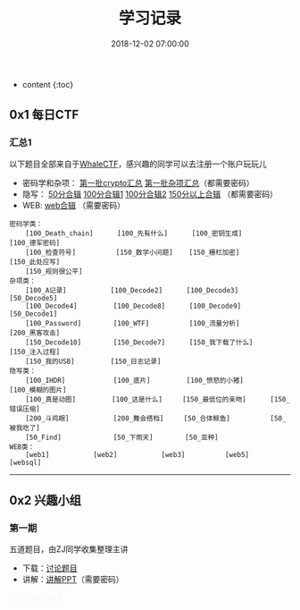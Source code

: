 ﻿---
layout: post
title:  "学习记录"
date:   2018-12-02 07:00:00
categories: CTF WhaleCTF
tags: CTF 记录
excerpt: 记录下我们的学习进度
---

* content
{:toc}

## 0x1 每日CTF

### 汇总1
以下题目全部来自于[WhaleCTF](http://whalectf.xin/challenges)，感兴趣的同学可以去注册一个账户玩玩儿

* 密码学和杂项： [第一批crypto汇总](http://xyzctf.ezyro.com/files/crypto.zip) [第一批杂项汇总](http://xyzctf.ezyro.com/files/杂项.zip)（都需要密码）
* 隐写： [50分合辑](http://xyzctf.ezyro.com/files/隐写50.zip) [100分合辑1](http://xyzctf.ezyro.com/files/隐写100_1.zip) [100分合辑2](http://xyzctf.ezyro.com/files/隐写100_2.zip) [150分以上合辑](http://xyzctf.ezyro.com/files/隐写150.zip) （都需要密码）
* WEB:  [web合辑](http://xyzctf.ezyro.com/files/webwriteup.zip) （需要密码）

```
密码学类：
    [100_Death_chain]      [100_先有什么]      [100_密钥生成]        [100_德军密码]
    [100_检查符号]          [150_数学小问题]    [150_栅栏加密]        [150_此处应写]
    [150_规则很公平]
杂项类：
    [100_A记录]           [100_Decode2]      [100_Decode3]          [50_Decode5]
    [100_Decode4]         [100_Decode8]      [100_Decode9]          [50_Decode1]     
    [100_Password]        [100_WTF]          [100_流量分析]         [200_黑客攻击] 
    [150_Decode10]        [150_Decode7]      [150_我下载了什么]      [150_注入过程]   
    [150_我的USB]         [150_日志记录]       
隐写类：
    [100_IHDR]            [100_底片]         [100_愤怒的小猪]       [100_模糊的图片]
    [100_真是动图]         [100_这是什么]     [150_最低位的亲吻]      [150_错误压缩]     
    [200_斗鸡眼]           [200_舞会搭档]     [50_合体鲸鱼]          [50_被我吃了]
    [50_Find]             [50_下雨天]        [50_亚种]          
WEB类：
    [web1]           [web2]           [web3]          [web5]         [websql]

```

****
## 0x2 兴趣小组

### 第一期   
五道题目，由ZJ同学收集整理主讲
* 下载：[讨论题目](http://xyzctf.ezyro.com/files/兴趣小组讨论.zip)
* 讲解：[讲解PPT](http://xyzctf.ezyro.com/files/安全攻防兴趣小组集中讨论1期.zip)（需要密码）



<span style="color:#F8F8FD;">密码在微信群里</span>

